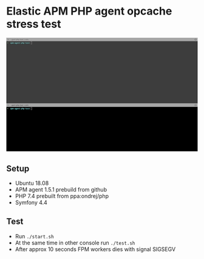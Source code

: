 # Elastic APM PHP agent opcache stress test

![](assets/capture.gif)

## Setup

* Ubuntu 18.08
* APM agent 1.5.1 prebuild from github
* PHP 7.4 prebuilt from ppa:ondrej/php
* Symfony 4.4

## Test

* Run `./start.sh`
* At the same time in other console run `./test.sh`
* After approx 10 seconds FPM workers dies with signal SIGSEGV

